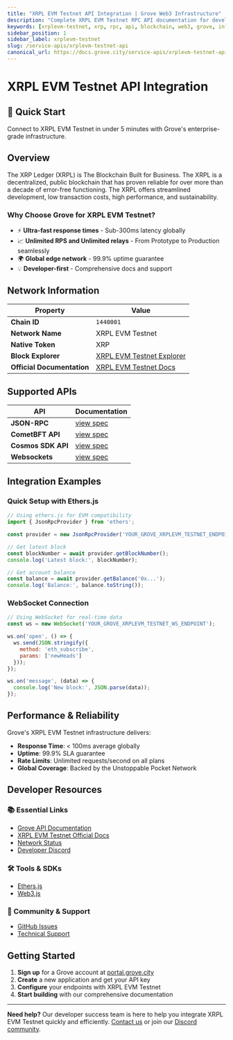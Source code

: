 ```yaml
---
title: "XRPL EVM Testnet API Integration | Grove Web3 Infrastructure"
description: "Complete XRPL EVM Testnet RPC API documentation for developers. Fast, reliable XRPL EVM Testnet blockchain access with Grove's enterprise infrastructure. Get started in minutes."
keywords: [xrplevm-testnet, xrp, rpc, api, blockchain, web3, grove, infrastructure, developers, integration]
sidebar_position: 1
sidebar_label: xrplevm-testnet
slug: /service-apis/xrplevm-testnet-api
canonical_url: https://docs.grove.city/service-apis/xrplevm-testnet-api
---
```


# XRPL EVM Testnet API Integration

<div style={{background: "linear-gradient(135deg, #000000 0%, #434343 100%)", color: "white", padding: "1.5rem", borderRadius: "8px", margin: "1rem 0"}}>
  <h2 style={{color: "white", marginTop: 0}}>🚀 Quick Start</h2>
  <p style={{marginBottom: 0, fontSize: "1.1rem"}}>Connect to XRPL EVM Testnet in under 5 minutes with Grove's enterprise-grade infrastructure.</p>
</div>

## Overview

The XRP Ledger (XRPL) is The Blockchain Built for Business. The XRPL is a decentralized, public blockchain that has proven reliable for over more than a decade of error-free functioning. The XRPL offers streamlined development, low transaction costs, high performance, and sustainability.

### Why Choose Grove for XRPL EVM Testnet?

- ⚡ **Ultra-fast response times** - Sub-300ms latency globally
- 📈 **Unlimited RPS and Unlimited relays** - From Prototype to Production seamlessly
- 🌍 **Global edge network** - 99.9% uptime guarantee
- 💡 **Developer-first** - Comprehensive docs and support

## Network Information

| Property | Value |
|----------|-------|
| **Chain ID** | `1440001` |
| **Network Name** | XRPL EVM Testnet |
| **Native Token** | XRP |
| **Block Explorer** | [XRPL EVM Testnet Explorer](https://test.bithomp.com) |
| **Official Documentation** | [XRPL EVM Testnet Docs](https://xrpl.org/evm-sidechain.html) |

## Supported APIs

| API | Documentation |
| --- | ------------- |
| **JSON-RPC** | [view spec](../grove-api/api-definition/definition#json-rpc-supported-methods) |
| **CometBFT API** | [view spec](../grove-api/api-definition/definition#cosmos--cometbft) |
| **Cosmos SDK API** | [view spec](../grove-api/api-definition/definition#cosmos--cometbft) |
| **Websockets** | [view spec](../grove-api/api-definition/definition#websockets) |

## Integration Examples

### Quick Setup with Ethers.js

```javascript
// Using ethers.js for EVM compatibility
import { JsonRpcProvider } from 'ethers';

const provider = new JsonRpcProvider('YOUR_GROVE_XRPLEVM_TESTNET_ENDPOINT');

// Get latest block
const blockNumber = await provider.getBlockNumber();
console.log('Latest block:', blockNumber);

// Get account balance
const balance = await provider.getBalance('0x...');
console.log('Balance:', balance.toString());
```

### WebSocket Connection

```javascript
// Using WebSocket for real-time data
const ws = new WebSocket('YOUR_GROVE_XRPLEVM_TESTNET_WS_ENDPOINT');

ws.on('open', () => {
  ws.send(JSON.stringify({
    method: 'eth_subscribe',
    params: ['newHeads']
  }));
});

ws.on('message', (data) => {
  console.log('New block:', JSON.parse(data));
});
```

## Performance & Reliability

Grove's XRPL EVM Testnet infrastructure delivers:

- **Response Time**: < 100ms average globally
- **Uptime**: 99.9% SLA guarantee  
- **Rate Limits**: Unlimited requests/second on all plans
- **Global Coverage**: Backed by the Unstoppable Pocket Network

## Developer Resources

### 📚 Essential Links
- [Grove API Documentation](../grove-api/overview/grove-api)
- [XRPL EVM Testnet Official Docs](https://xrpl.org/evm-sidechain.html)
- [Network Status](https://status.grove.city)
- [Developer Discord](https://discord.gg/build-with-grove)

### 🛠️ Tools & SDKs
- [Ethers.js](https://docs.ethers.io/)
- [Web3.js](https://web3js.readthedocs.io/)

### 💬 Community & Support
- [GitHub Issues](https://github.com/buildwithgrove/path)  
- [Technical Support](https://discord.com/channels/824324475256438814/1150805396085293106)

## Getting Started

1. **Sign up** for a Grove account at [portal.grove.city](https://portal.grove.city)
2. **Create** a new application and get your API key
3. **Configure** your endpoints with XRPL EVM Testnet
4. **Start building** with our comprehensive documentation

---

<div style={{background: "#f8f9fa", padding: "1rem", borderLeft: "4px solid #007bff", margin: "1rem 0"}}>
  <strong>Need help?</strong> Our developer success team is here to help you integrate XRPL EVM Testnet quickly and efficiently. <a href="mailto:portal@grove.city">Contact us</a> or join our <a href="https://discord.gg/build-with-grove">Discord community</a>.
</div>
